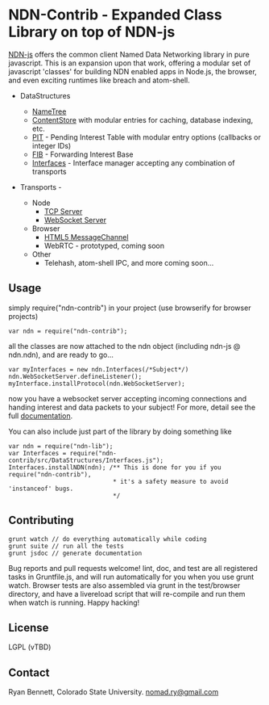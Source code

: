 NDN-Contrib - Expanded Class Library on top of NDN-js
=================

[NDN-js](https://github.com/named-data/ndn-js) offers the common client Named Data Networking library in pure javascript. This is an expansion upon that work, offering a modular set of javascript 'classes' for building NDN enabled apps in Node.js, the browser, and even exciting runtimes like breach and atom-shell.

* DataStructures
  * [NameTree](http://rynomad.github.io/ndn-js-contrib/doc/NameTree.html)
  * [ContentStore](http://rynomad.github.io/ndn-js-contrib/doc/ContentStore.html) with modular entries for caching, database indexing, etc.
  * [PIT](http://rynomad.github.io/ndn-js-contrib/doc/PIT.html) - Pending Interest Table with modular entry options (callbacks or integer IDs)
  * [FIB](http://rynomad.github.io/ndn-js-contrib/doc/FIB.html) - Forwarding Interest Base
  * [Interfaces](http://rynomad.github.io/ndn-js-contrib/doc/Interfaces.html) - Interface manager accepting any combination of transports

* Transports -
  * Node
    * [TCP Server](http://rynomad.github.io/ndn-js-contrib/doc/TCPServerTransport.html)
    * [WebSocket Server](http://rynomad.github.io/ndn-js-contrib/doc/WebSocketServerTransport.html)
  * Browser
    * [HTML5 MessageChannel](http://rynomad.github.io/ndn-js-contrib/doc/MessageChannelTransport.html)
    * WebRTC - prototyped, coming soon
  * Other
    * Telehash, atom-shell IPC, and more coming soon...

Usage
-----
simply require("ndn-contrib") in your project (use browserify for browser projects)

    var ndn = require("ndn-contrib");

all the classes are now attached to the ndn object (including ndn-js @ ndn.ndn), and are ready to go...

    var myInterfaces = new ndn.Interfaces(/*Subject*/)
    ndn.WebSocketServer.defineListener();
    myInterface.installProtocol(ndn.WebSocketServer);

now you have a websocket server accepting incoming connections and handing interest and data packets to your subject! For more, detail see the full [documentation](http://rynomad.github.io/ndn-js-contrib/doc/index.html).

You can also include just part of the library by doing something like

    var ndn = require("ndn-lib");
    var Interfaces = require("ndn-contrib/src/DataStructures/Interfaces.js");
    Interfaces.installNDN(ndn); /** This is done for you if you require("ndn-contrib"),
                                 * it's a safety measure to avoid 'instanceof' bugs.
                                 */

Contributing
-----------

    grunt watch // do everything automatically while coding
    grunt suite // run all the tests
    grunt jsdoc // generate documentation

Bug reports and pull requests welcome! lint, doc, and test are all registered tasks in Gruntfile.js, and will run automatically for you when you use grunt watch. Browser tests are also assembled via grunt in the test/browser directory, and have a livereload script that will re-compile and run them when watch is running. Happy hacking!

License
-------
LGPL (vTBD)

Contact
-------
Ryan Bennett, Colorado State University. nomad.ry@gmail.com

